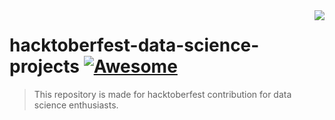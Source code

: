 <img src="https://i.ibb.co/D9g4K9q/Data-Science-Super-heros.png" align="right" />

# hacktoberfest-data-science-projects [![Awesome](https://cdn.rawgit.com/sindresorhus/awesome/d7305f38d29fed78fa85652e3a63e154dd8e8829/media/badge.svg)](https://github.com/sindresorhus/awesome#readme)
> This repository is made for hacktoberfest contribution for data science enthusiasts. 
